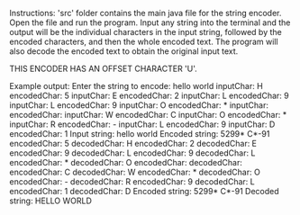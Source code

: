 Instructions:
'src' folder contains the main java file for the string encoder. 
Open the file and run the program. 
Input any string into the terminal and the output will be the individual characters in the input string, followed by the encoded characters, and then the whole encoded text.
The program will also decode the encoded text to obtain the original input text.

THIS ENCODER HAS AN OFFSET CHARACTER 'U'.

Example output:
Enter the string to encode: hello world
inputChar: H
encodedChar: 5
inputChar: E
encodedChar: 2
inputChar: L
encodedChar: 9
inputChar: L
encodedChar: 9
inputChar: O
encodedChar: *
inputChar:
encodedChar:
inputChar: W
encodedChar: C
inputChar: O
encodedChar: *
inputChar: R
encodedChar: -
inputChar: L
encodedChar: 9
inputChar: D
encodedChar: 1
Input string: hello world
Encoded string: 5299* C*-91
encodedChar: 5
decodedChar: H
encodedChar: 2
decodedChar: E
encodedChar: 9
decodedChar: L
encodedChar: 9
decodedChar: L
encodedChar: *
decodedChar: O
encodedChar:
decodedChar:
encodedChar: C
decodedChar: W
encodedChar: *
decodedChar: O
encodedChar: -
decodedChar: R
encodedChar: 9
decodedChar: L
encodedChar: 1
decodedChar: D
Encoded string: 5299* C*-91
Decoded string: HELLO WORLD


